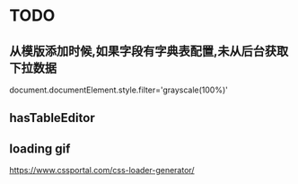 
# TODO

## 从模版添加时候,如果字段有字典表配置,未从后台获取下拉数据

document.documentElement.style.filter='grayscale(100%)'



## hasTableEditor



## loading gif
https://www.cssportal.com/css-loader-generator/